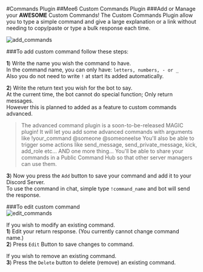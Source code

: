 #Commands Plugin
##Mee6 Custom Commands Plugin
###Add or Manage your **AWESOME** Custom Commands!
The Custom Commands Plugin allow you to type a simple command and give a large explanation or a link without needing to copy/paste or type a bulk response each time.  
  
![add_commands](pics/commands.png)
  
###To add custom command follow these steps:
  
**1**) Write the name you wish the command to have.  
In the command name, you can only have: `letters, numbers, - or _`  
Also you do not need to write `!` at start its added automatically.  
  
**2**) Write the return text you wish for the bot to say.  
At the current time, the bot cannot do special function; Only return messages.  
However this is planned to added as a feature to custom commands advanced.  

> The advanced command plugin is a soon-to-be-released MAGIC plugin!
> It will let you add some advanced commands with arguments like !your_command @someone @someoneelse
> You'll also be able to trigger some actions like send_message, send_private_message, kick, add_role etc...
> AND one more thing... You'll be able to share your commands in a Public Command Hub so that other server managers can use them.

**3**) Now you press the `Add` button to save your command and add it to your Discord Server.  
To use the command in chat, simple type `!command_name` and bot will send the response.  
  
###To edit custom command  
![edit_commands](pics/commands_edit.png)
  
If you wish to modify an existing command.  
**1**) Edit your return response. (You currently cannot change command name.)  
**2**) Press `Edit` Button to save changes to command.  
  
If you wish to remove an existing command.  
**3**) Press the `Delete` button to delete (remove) an existing command.
